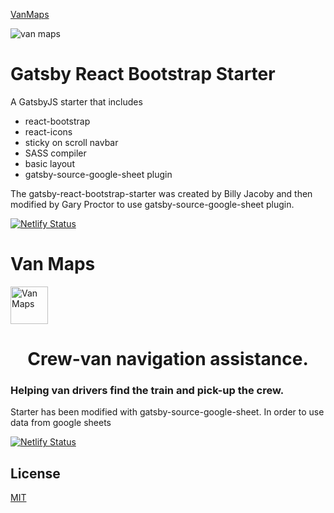 [VanMaps](https://www.vanmaps.net)

![van maps](/src/images/mapOverview.png)

# Gatsby React Bootstrap Starter

A GatsbyJS starter that includes

- react-bootstrap
- react-icons
- sticky on scroll navbar
- SASS compiler
- basic layout
- gatsby-source-google-sheet plugin

The gatsby-react-bootstrap-starter was created by Billy Jacoby and then modified by Gary Proctor to use gatsby-source-google-sheet plugin.

[![Netlify Status](https://api.netlify.com/api/v1/badges/5981dbfb-8770-4a03-b4e3-6fa1186a5b3f/deploy-status)](https://app.netlify.com/sites/hardcore-jackson-b41b80/deploys)

# Van Maps

<a href="https://www.vanmaps.net">
    <img alt="Van Maps" src="https://raw.githubusercontent.com/gkproctor/vanMaps/master/src/images/mapOverview.png" width="60" />
  </a>
<h1 align="center">
  Crew-van navigation assistance.
</h1>
<h3>
  Helping van drivers find the train and pick-up the crew.
</h3>
Starter has been modified with gatsby-source-google-sheet. In order to use data from google sheets

[![Netlify Status](https://api.netlify.com/api/v1/badges/5981dbfb-8770-4a03-b4e3-6fa1186a5b3f/deploy-status)](https://app.netlify.com/sites/hardcore-jackson-b41b80/deploys)

## License

[MIT](LICENSE)
